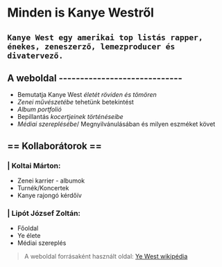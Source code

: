 # Minden is Kanye Westről

`Kanye West egy amerikai top listás rapper, énekes, zeneszerző, lemezproducer és divatervező.`
---
## A weboldal -----------------------------

- Bemutatja Kanye West *életét röviden és tömören*
- *Zenei művészetébe* tehetünk betekintést
- *Album portfolió*
- Bepillantás *kocertjeinek történéseibe*
- *Médiai szereplésébe*/ Megnyilvánulásában és milyen eszméket követ

## == Kollaborátorok ==

### | Koltai Márton:
- Zenei karrier - albumok
- Turnék/Koncertek
- Kanye rajongó kérdőív

### | Lipót József Zoltán:
 - Főoldal
 - Ye élete
 - Médiai szereplés
> A weboldal forrásaként használt oldal: [Ye West wikipédia](https://en.wikipedia.org/wiki/Kanye_West)

